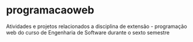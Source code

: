 # programacaoweb

Atividades e projetos relacionados a disciplina de extensão - programação web do curso de Engenharia de Software durante o sexto semestre
